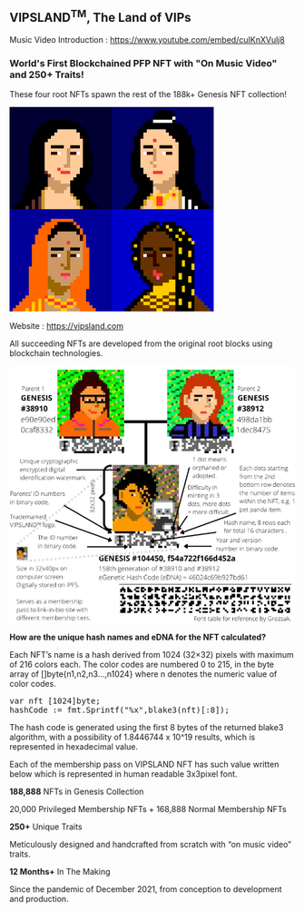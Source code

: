 ## VIPSLAND<sup>TM</sup>, The Land of VIPs

<!--

**Here are some ideas to get you started:**

🙋‍♀️ A short introduction - what is your organization all about?
🌈 Contribution guidelines - how can the community get involved?
👩‍💻 Useful resources - where can the community find your docs? Is there anything else the community should know?
🍿 Fun facts - what does your team eat for breakfast?
🧙 Remember, you can do mighty things with the power of [Markdown](https://docs.github.com/github/writing-on-github/getting-started-with-writing-and-formatting-on-github/basic-writing-and-formatting-syntax)
-->

Music Video Introduction : https://www.youtube.com/embed/cuIKnXVulj8

### World's First Blockchained PFP NFT with "On Music Video" and 250+ Traits!

These four root NFTs spawn the rest of the 188k+ Genesis NFT collection!

<img src="https://github.com/vipsland/main/blob/main/moolahlisa.png" height=180 align=left>
<img src="https://github.com/vipsland/main/blob/main/jadelisa.png" height=180 align=left>
<img src="https://github.com/vipsland/main/blob/main/shrilisa.png" height=180 align=left>
<img src="https://github.com/vipsland/main/blob/main/amarelisa.png" height=180>

Website : https://vipsland.com

All succeeding NFTs are developed from the original root blocks using blockchain technologies.


<img src="https://raw.githubusercontent.com/vipsland/main/main/vipslandhashcodenft.webp">

**How are the unique hash names and eDNA for the NFT calculated?**

Each NFT’s name is a hash derived from 1024 (32×32) pixels with maximum of 216 colors each. The color codes are numbered 0 to 215, in the byte array of []byte{n1,n2,n3…,n1024} where n denotes the numeric value of color codes.

<pre>
var nft [1024]byte; 
hashCode := fmt.Sprintf("%x",blake3(nft)[:8]);
</pre>

The hash code is generated using the first 8 bytes of the returned blake3 algorithm, with a possibility of 1.8446744 x 10^19 results, which is represented in hexadecimal value.

Each of the membership pass on VIPSLAND NFT has such value written below which is represented in human readable 3x3pixel font.


**188,888** NFTs in Genesis Collection

20,000 Privileged Membership NFTs +
168,888 Normal Membership NFTs


**250+** Unique Traits

Meticulously designed and handcrafted from scratch with “on music video” traits.


**12 Months+** In The Making

Since the pandemic of December 2021, from conception to development and production.
